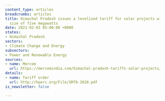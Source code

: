 ```yaml
---
content_type: articles
breadcrumbs: articles
title: Himachal Pradesh issues a levelized tariff for solar projects with a maximum
  size of five megawatts
date: 2021-02-03 05:00:00 +0000
states:
- Himachal Pradesh
sectors:
- Climate Change and Energy
subsectors:
- Power and Renewable Energy
sources:
- name: Mercom
  url: https://mercomindia.com/himachal-pradesh-tariffs-solar-projects/
details:
- name: Tariff order
  url: http://hperc.org/File/SM79-2020.pdf
is_newsletter: false

---
```

